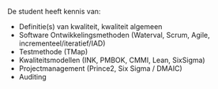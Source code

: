 De student heeft kennis van:
- Definitie(s) van kwaliteit, kwaliteit algemeen
- Software Ontwikkelingsmethoden (Waterval, Scrum, Agile, incrementeel/iteratief/IAD)
- Testmethode (TMap)
- Kwaliteitsmodellen (INK, PMBOK, CMMI, Lean, SixSigma)
- Projectmanagement (Prince2, Six Sigma / DMAIC)
- Auditing